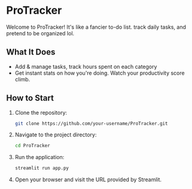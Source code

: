 # ProTracker

Welcome to ProTracker! It's like a fancier to-do list. track daily tasks, and pretend to be organized lol.

## What It Does

- Add & manage tasks, track hours spent on each category
- Get instant stats on how you're doing. Watch your productivity score climb.

## How to Start

1. Clone the repository:
    ```bash
    git clone https://github.com/your-username/ProTracker.git
    ```
2. Navigate to the project directory:
    ```bash
    cd ProTracker
    ```
4. Run the application:
    ```bash
    streamlit run app.py
    ```
5. Open your browser and visit the URL provided by Streamlit.

